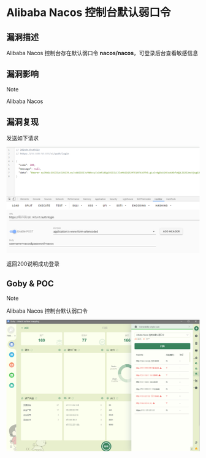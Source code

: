 # Alibaba Nacos 控制台默认弱口令

## 漏洞描述

Alibaba Nacos 控制台存在默认弱口令 **nacos/nacos**，可登录后台查看敏感信息

## 漏洞影响

> [!NOTE]
>
> Alibaba Nacos

## 漏洞复现

发送如下请求

![](image/nacos-12.png)

返回200说明成功登录

## Goby & POC

> [!NOTE]
>
> Alibaba Nacos 控制台默认弱口令

![](image/nacos-13.png)